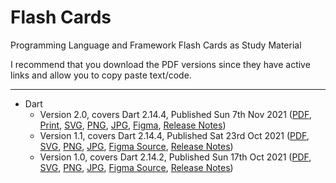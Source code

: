 # Flash Cards
Programming Language and Framework Flash Cards as Study Material

I recommend that you download the PDF versions since they have active links and allow you to copy paste text/code.

***

* Dart
  * Version 2.0, covers Dart 2.14.4, Published Sun 7th Nov 2021 ([PDF](https://drive.google.com/file/d/1sAZDdTV8RfjegHAOSSRBiaxlCY807XBq/view?usp=sharing), [Print](url), [SVG](https://drive.google.com/file/d/1e4wh-GCW6szW_d8V9i67NPBDfWg6Fsm1/view?usp=sharing), [PNG](https://drive.google.com/file/d/1_VNdY3B8H-CUF6VLIvUPzrUWVnFuKB1e/view?usp=sharing), [JPG](https://drive.google.com/file/d/1tCwAq2eA8Kt7dYNr66tXK0EyC6Pd01m-/view?usp=sharing), [Figma](https://www.figma.com/file/0vIeUANHpL89zk8DB5jpgZ/Dart-v2.0), [Release Notes](dart/release-notes.md#v20))
  * Version 1.1, covers Dart 2.14.4, Published Sat 23rd Oct 2021 ([PDF](https://github.com/vandadnp/flashcards/raw/main/dart/v1.1/flashcard-dart-v1.1.pdf), [SVG](https://github.com/vandadnp/flashcards/raw/main/dart/v1.1/flashcard-dart-v1.1.svg), [PNG](https://github.com/vandadnp/flashcards/raw/main/dart/v1.1/flashcard-dart-v1.1.png), [JPG](https://github.com/vandadnp/flashcards/raw/main/dart/v1.1/flashcard-dart-v1.1.jpg), [Figma Source](https://github.com/vandadnp/flashcards/raw/main/dart/v1.1/flashcard-dart-v1.1.fig), [Release Notes](dart/release-notes.md#v11))
  * Version 1.0, covers Dart 2.14.2, Published Sun 17th Oct 2021 ([PDF](https://github.com/vandadnp/flashcards/raw/main/dart/v1.0/flashcard-dart-v1.0.pdf), [SVG](https://github.com/vandadnp/flashcards/raw/main/dart/v1.0/flashcard-dart-v1.0.svg), [PNG](https://github.com/vandadnp/flashcards/raw/main/dart/v1.0/flashcard-dart-v1.0.png), [JPG](https://github.com/vandadnp/flashcards/raw/main/dart/v1.0/flashcard-dart-v1.0.jpg), [Figma Source](https://github.com/vandadnp/flashcards/raw/main/dart/v1.0/flashcard-dart-v1.0.fig), [Release Notes](dart/release-notes.md#v10))
